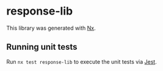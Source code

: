 # response-lib

This library was generated with [Nx](https://nx.dev).

## Running unit tests

Run `nx test response-lib` to execute the unit tests via [Jest](https://jestjs.io).
